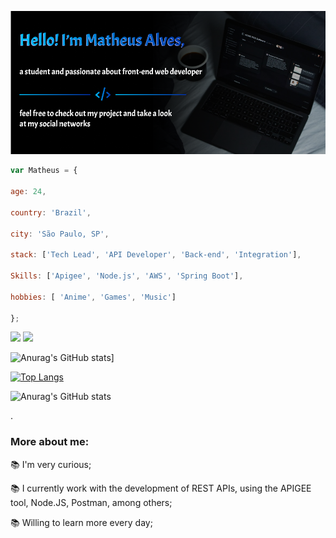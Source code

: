 
![banner](https://github.com/MatheusASouza/MatheusASouza/blob/main/Banner.png)

```javascript
var Matheus = {

age: 24,

country: 'Brazil',

city: 'São Paulo, SP',

stack: ['Tech Lead', 'API Developer', 'Back-end', 'Integration'],

Skills: ['Apigee', 'Node.js', 'AWS', 'Spring Boot'],

hobbies: [ 'Anime', 'Games', 'Music']

};

 ```
 <a href="https://www.linkedin.com/in/matheus-alves-b007b21bb/" target="_blank"><img src="https://img.shields.io/badge/-LinkedIn-%230077B5?style=for-the-badge&logo=linkedin&logoColor=white"></a>
<a href="https://www.instagram.com/theusalveesx/" target="_blank"><img src="https://img.shields.io/badge/-Instagram-%23E4405F?style=for-the-badge&logo=instagram&logoColor=white"></a>

![Anurag's GitHub stats](https://github-readme-stats.vercel.app/api?username=MatheusASouza&show_icons=true&theme=tokyonight)]

[![Top Langs](https://github-readme-stats.vercel.app/api/top-langs/?username=MatheusASouza&layout=compact&show_icons=true&theme=tokyonight)](https://github.com/anuraghazra/github-readme-stats)

![Anurag's GitHub stats](https://github-readme-stats.vercel.app/api?username=MatheusASouza&show=reviews,discussions_started,discussions_answered,prs_merged,prs_merged_percentage)


.



### More about me:


📚 I'm very curious;

📚 I currently work with the development of REST APIs, using the APIGEE tool, Node.JS, Postman, among others;

📚 Willing to learn more every day;

